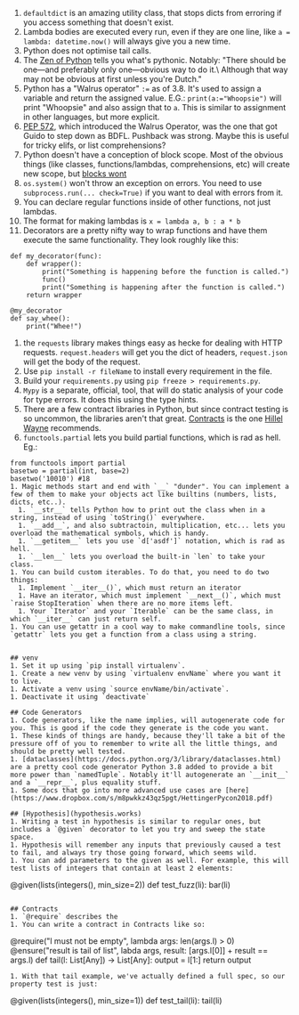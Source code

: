 1. `defaultdict` is an amazing utility class, that stops dicts from erroring if you access something that doesn't exist.
1. Lambda bodies are executed every run, even if they are one line, like `a = lambda: datetime.now()` will always give you a new time.
1. Python does not optimise tail calls.
1. The [Zen of Python](https://www.python.org/dev/peps/pep-0020/) tells you what's pythonic. Notably: "There should be one—and preferably only one—obvious way to do it.\ Although that way may not be obvious at first unless you're Dutch."
1. Python has a "Walrus operator" `:=` as of 3.8. It's used to assign a variable and return the assigned value. E.G.: `print(a:="Whoopsie")` will print "Whoopsie" and also assign that to `a`. This is similar to assignment in other languages, but more explicit.
1. [PEP 572](https://www.python.org/dev/peps/pep-0572/), which introduced the Walrus Operator, was the one that got Guido to step down as BDFL. Pushback was strong. Maybe this is useful for tricky elifs, or list comprehensions?
1. Python doesn't have a conception of block scope. Most of the obvious things (like classes, functions/lambdas, comprehensions, etc) will create new scope, but [blocks wont](https://stackoverflow.com/a/6167952)
1. `os.system()` won't throw an exception on errors. You need to use `subprocess.run(... check=True)` if you want to deal with errors from it.
1. You can declare regular functions inside of other functions, not just lambdas.
1. The format for making lambdas is `x = lambda a, b : a * b`
1. Decorators are a pretty nifty way to wrap functions and have them execute the same functionality. They look roughly like this:
```
def my_decorator(func):
    def wrapper():
        print("Something is happening before the function is called.")
        func()
        print("Something is happening after the function is called.")
    return wrapper

@my_decorator
def say_whee():
    print("Whee!")
```
1. the `requests` library makes things easy as hecke for dealing with HTTP requests. `request.headers` will get you the dict of headers, `request.json` will get the body of the request.
1. Use `pip install -r fileName` to install every requirement in the file.
1. Build your `requirements.py` using `pip freeze > requirements.py`.
1. `Mypy` is a separate, official, tool, that will do static analysis of your code for type errors. It does this using the type hints.
1. There are a few contract libraries in Python, but since contract testing is so uncommon, the libraries aren't that great. [Contracts](https://github.com/deadpixi/contracts) is the one [Hillel Wayne](https://www.youtube.com/watch?v=MYucYon2-lk) recommends.
1. `functools.partial` lets you build partial functions, which is rad as hell. Eg.:
```
from functools import partial
basetwo = partial(int, base=2)
basetwo('10010') #18
1. Magic methods start and end with `__` "dunder". You can implement a few of them to make your objects act like builtins (numbers, lists, dicts, etc..).
  1. `__str__` tells Python how to print out the class when in a string, instead of using `toString()` everywhere.
  1. `__add__`, and also subtractoin, multiplication, etc... lets you overload the mathematical symbols, which is handy.
  1. `__getitem__` lets you use `d['asdf']` notation, which is rad as hell.
  1. `__len__` lets you overload the built-in `len` to take your class.
1. You can build custom iterables. To do that, you need to do two things:
  1. Implement `__iter__()`, which must return an iterator
  1. Have an iterator, which must implement `__next__()`, which must `raise StopIteration` when there are no more items left.
  1. Your `Iterator` and your `Iterable` can be the same class, in which `__iter__` can just return self.
1. You can use getattr in a cool way to make commandline tools, since `getattr` lets you get a function from a class using a string.


## venv
1. Set it up using `pip install virtualenv`.
1. Create a new venv by using `virtualenv envName` where you want it to live.
1. Activate a venv using `source envName/bin/activate`.
1. Deactivate it using `deactivate`

## Code Generators
1. Code generators, like the name implies, will autogenerate code for you. This is good if the code they generate is the code you want.
1. These kinds of things are handy, because they'll take a bit of the pressure off of you to remember to write all the little things, and should be pretty well tested.
1. [dataclasses](https://docs.python.org/3/library/dataclasses.html) are a pretty cool code generator Python 3.8 added to provide a bit more power than `namedTuple`. Notably it'll autogenerate an `__init__` and a `__repr__`, plus equality stuff.
1. Some docs that go into more advanced use cases are [here](https://www.dropbox.com/s/m8pwkkz43qz5pgt/HettingerPycon2018.pdf)

## [Hypothesis](hypothesis.works)
1. Writing a test in hypothesis is similar to regular ones, but includes a `@given` decorator to let you try and sweep the state space.
1. Hypothesis will remember any inputs that previously caused a test to fail, and always try those going forward, which seems wild.
1. You can add parameters to the given as well. For example, this will test lists of integers that contain at least 2 elements:
```
@given(lists(integers(), min_size=2))
def test_fuzz(li):
	bar(li)
```

## Contracts
1. `@require` describes the 
1. You can write a contract in Contracts like so:
```
@require("l must not be empty", lambda args: len(args.l) > 0)
@ensure("result is tail of list", labda args, result: [args.l[0]] + result == args.l)
def tail(l: List[Any]) -> List[Any]:
	output = l[1:]
	return output
```
1. With that tail example, we've actually defined a full spec, so our property test is just:
```
@given(lists(integers(), min_size=1))
def test_tail(li):
	tail(li)
```
